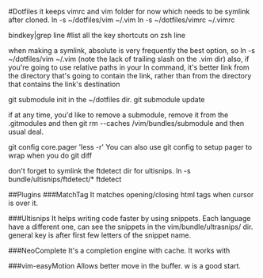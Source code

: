 #Dotfiles 
it keeps vimrc and vim folder for now which needs to be symlink after cloned. 
ln -s ~/dotfiles/vim ~/.vim
ln -s ~/dotfiles/vimrc ~/.vimrc


bindkey|grep line #list all the key shortcuts on zsh line

when making a symlink, absolute is very frequently the best option, so ln -s ~/dotfiles/vim ~/.vim  (note the lack of trailing slash on the .vim dir)
also, if you're going to use relative paths in your ln command, it's better link from the directory that's going to contain the link, rather than from the directory that contains the link's destination

git submodule init in the ~/dotfiles dir.
git submodule update 

if at any time, you'd like to remove a submodule, remove it from the .gitmodules
and then git rm --caches /vim/bundles/submodule and then usual deal.

git config core.pager 'less -r' 
You can also use git config to setup pager to wrap when you do git diff


don't forget to symlink the ftdetect dir for ultisnips.
ln -s bundle/ultisnips/ftdetect/* ftdetect



##Plugins
###MatchTag
It matches opening/closing  html tags when cursor is over it.

###Ultisnips
It helps writing code faster by using snippets. Each language have a different
one, can see the snippets in the vim/bundle/ultrasnips/ dir. general key is
<TAB> after first few letters of the snippet name.

###NeoComplete
It's a completion engine with cache. It works with <C-R> 

###vim-easyMotion
Allows better move in the buffer. <Leader><Leader>w is a good start. 





